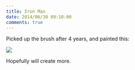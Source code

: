 ```yaml
---
title: Iron Man
date: 2014/06/30 09:10:00
comments: true
---
```


Picked up the brush after 4 years, and painted this: <span class="more"></span>

![](http://static.bhashkar.me/images/IMG_20140629_213859.jpg)

Hopefully will create more.